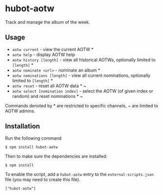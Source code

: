 # hubot-aotw

Track and manage the album of the week.

## Usage

* `aotw current` - view the current AOTW *
* `aotw help` - display AOTW help
* `aotw history [length]` - view all historical AOTWs, optionally limited to `[length]` *
* `aotw nominate <url>` - nominate an album *
* `aotw nominations [length]` - view all current nominations, optionally limited to `[length]` *
* `aotw reset` - reset all AOTW data * ~
* `aotw select [nomination index]` - select the AOTW (of given index or random) and reset nominations * ~

Commands denoted by * are restricted to specific channels, ~ are limited to AOTW admins.

## Installation

Run the following command

    $ npm install hubot-aotw

Then to make sure the dependencies are installed:

    $ npm install

To enable the script, add a `hubot-aotw` entry to the `external-scripts.json`
file (you may need to create this file).

    ["hubot-aotw"]
